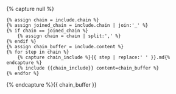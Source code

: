 {% capture null %}

    {% assign chain = include.chain %}
    {% assign joined_chain = include.chain | join:'_' %}
    {% if chain == joined_chain %}
        {% assign chain = chain | split:',' %}
    {% endif %}
    {% assign chain_buffer = include.content %}
    {% for step in chain %}
        {% capture chain_include %}{{ step | replace:' ' }}.md{% endcapture %}
        {% include {{chain_include}} content=chain_buffer %}
    {% endfor %}

{% endcapture %}{{ chain_buffer }}